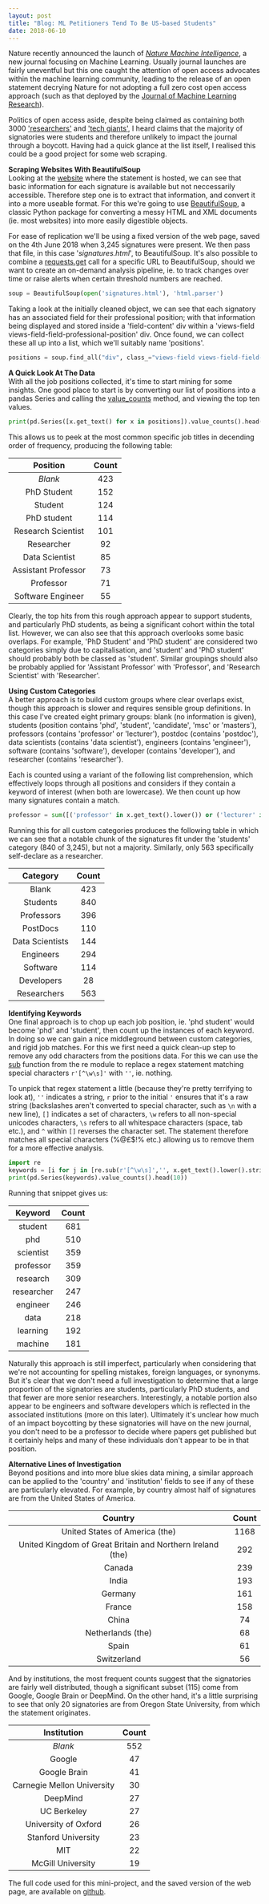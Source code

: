 ```yaml
---
layout: post
title: "Blog: ML Petitioners Tend To Be US-based Students"
date: 2018-06-10
---
```


Nature recently announced the launch of [*Nature Machine Intelligence*](https://www.nature.com/natmachintell/), a new journal focusing on Machine Learning. Usually journal launches are fairly uneventful but this one caught the attention of open access advocates within the machine learning community, leading to the release of an open statement decrying Nature for not adopting a full zero cost open access approach (such as that deployed by the [Journal of Machine Learning Research](http://www.jmlr.org/)).

Politics of open access aside, despite being claimed as containing both 3000 ['researchers'](https://www.theguardian.com/science/blog/2018/may/29/why-thousands-of-ai-researchers-are-boycotting-the-new-nature-journal) and ['tech giants'](https://www.forbes.com/sites/samshead/2018/04/30/tech-giant-ai-researchers-boycott-nature-machine-intelligence-journal/#1ef58f015e01), I heard claims that the majority of signatories were students and therefore unlikely to impact the journal through a boycott. Having had a quick glance at the list itself, I realised this could be a good project for some web scraping.

**Scraping Websites With BeautifulSoup**<br>
Looking at the [website](https://openaccess.engineering.oregonstate.edu/signatures) where the statement is hosted, we can see that basic information for each signature is available but not neccessarily accessible. Therefore step one is to extract that information, and convert it into a more useable format. For this we're going to use [BeautifulSoup](https://www.crummy.com/software/BeautifulSoup/?), a classic Python package for converting a messy HTML and XML documents (ie. most websites) into more easily digestible objects.

For ease of replication we'll be using a fixed version of the web page, saved on the 4th June 2018 when 3,245 signatures were present. We then pass that file, in this case '*signatures.html*', to BeautifulSoup. It's also possible to combine a [requests.get](http://docs.python-requests.org/en/master/) call for a specific URL to BeautifulSoup, should we want to create an on-demand analysis pipeline, ie. to track changes over time or raise alerts when certain threshold numbers are reached.

```python
soup = BeautifulSoup(open('signatures.html'), 'html.parser')
```

Taking a look at the initially cleaned object, we can see that each signatory has an associated field for their professional position; with that information being displayed and stored inside a 'field-content' div within a 'views-field views-field-field-professional-position' div. Once found, we can collect these all up into a list, which we'll suitably name 'positions'.

```python
positions = soup.find_all("div", class_="views-field views-field-field-professional-position")
```

**A Quick Look At The Data**<br>
With all the job positions collected, it's time to start mining for some insights. One good place to start is by converting our list of positions into a pandas Series and calling the [value_counts](http://pandas.pydata.org/pandas-docs/version/0.22/generated/pandas.Series.value_counts.html) method, and viewing the top ten values.

```python
print(pd.Series([x.get_text() for x in positions]).value_counts().head(10))
```

This allows us to peek at the most common specific job titles in decending order of frequency, producing the following table:

| Position | Count |
|:-------:|:-------:|
| *Blank* | 423 |
| PhD Student | 152 |
| Student | 124 |
| PhD student | 114 |
| Research Scientist | 101 |
| Researcher | 92 |
| Data Scientist | 85 |
| Assistant Professor | 73 |
| Professor | 71 |
| Software Engineer | 55 |

Clearly, the top hits from this rough approach appear to support students, and particularly PhD students, as being a significant cohort within the total list. However, we can also see that this approach overlooks some basic overlaps. For example, 'PhD Student' and 'PhD student' are considered two categories simply due to capitalisation, and 'student' and 'PhD student' should probably both be classed as 'student'. Similar groupings should also be probably applied for 'Assistant Professor' with 'Professor', and 'Research Scientist' with 'Researcher'.

**Using Custom Categories**<br>
A better approach is to build custom groups where clear overlaps exist, though this approach is slower and requires sensible group definitions. In this case I've created eight primary groups: blank (no information is given), students (position contains 'phd', 'student', 'candidate', 'msc' or 'masters'), professors (contains 'professor' or 'lecturer'), postdoc (contains 'postdoc'), data scientists (contains 'data scientist'), engineers (contains 'engineer'), software (contains 'software'), developer (contains 'developer'), and researcher (contains 'researcher').

Each is counted using a variant of the following list comprehension, which effectively loops through all positions and considers if they contain a keyword of interest (when both are lowercase). We then count up how many signatures contain a match.

```python
professor = sum([('professor' in x.get_text().lower()) or ('lecturer' in x.get_text().lower()) for x in positions])
```

Running this for all custom categories produces the following table in which we can see that a notable chunk of the signatures fit under the 'students' category (840 of 3,245), but not a majority. Similarly, only 563 specifically self-declare as a researcher.

| Category | Count |
|:-------:|:-------:|
| Blank | 423 |
| Students | 840 |
| Professors | 396 |
| PostDocs | 110 |
| Data Scientists | 144 |
| Engineers | 294 |
| Software | 114 |
| Developers | 28 |
| Researchers | 563 |

**Identifying Keywords**<br>
One final approach is to chop up each job position, ie. 'phd student' would become 'phd' and 'student', then count up the instances of each keyword. In doing so we can gain a nice middleground between custom categories, and rigid job matches. For this we first need a quick clean-up step to remove any odd characters from the positions data. For this we can use the [sub](https://docs.python.org/3.2/library/re.html#re.sub) function from the re module to replace a regex statement matching special characters `r'[^\w\s]'` with `''`, ie. nothing.

To unpick that regex statement a little (because they're pretty terrifying to look at), `''` indicates a string, `r` prior to the initial `'` ensures that it's a raw string (backslashes aren't converted to special character, such as `\n` with a new line), `[]` indicates a set of characters, `\w` refers to all non-special unicodes characters, `\s` refers to all whitespace characters (space, tab etc.), and `^` within `[]` reverses the character set. The statement therefore matches all special characters (%@£$!% etc.) allowing us to remove them for a more effective analysis.

```python
import re
keywords = [i for j in [re.sub(r'[^\w\s]','', x.get_text().lower().strip(' ')).split(' ') for x in positions] for i in j if i != '']
print(pd.Series(keywords).value_counts().head(10))
```

Running that snippet gives us:

| Keyword | Count |
|:-------:|:-------:|
| student | 681 |
| phd | 510 |
| scientist | 359 |
| professor | 359 |
| research | 309 |
| researcher | 247 |
| engineer | 246 |
| data | 218 |
| learning | 192 |
| machine | 181 |

Naturally this approach is still imperfect, particularly when considering that we're not accounting for spelling mistakes, foreign languages, or synonyms. But it's clear that we don't need a full investigation to determine that a large proportion of the signatories are students, particularly PhD students, and that fewer are more senior researchers. Interestingly, a notable portion also appear to be engineers and software developers which is reflected in the associated institutions (more on this later). Ultimately it's unclear how much of an impact boycotting by these signatories will have on the new journal, you don't need to be a professor to decide where papers get published but it certainly helps and many of these individuals don't appear to be in that position.

**Alternative Lines of Investigation**<br>
Beyond positions and into more blue skies data mining, a similar approach can be applied to the 'country' and 'institution' fields to see if any of these are particularly elevated. For example, by country almost half of signatures are from the United States of America.

| Country | Count |
|:-------:|:-------:|
| United States of America (the) | 1168 |
| United Kingdom of Great Britain and Northern Ireland (the) | 292 |
| Canada | 239 |
| India | 193 |
| Germany | 161 |
| France | 158 |
| China | 74 |
| Netherlands (the) | 68 |
| Spain | 61 |
| Switzerland | 56 |

And by institutions, the most frequent counts suggest that the signatories are fairly well distributed, though a significant subset (115) come from Google, Google Brain or DeepMind. On the other hand, it's a little surprising to see that only 20 signatories are from Oregon State University, from which the statement originates.

| Institution | Count |
|:-------:|:-------:|
| *Blank* | 552
| Google | 47 |
| Google Brain | 41 |
| Carnegie Mellon University | 30 |
| DeepMind | 27 |
| UC Berkeley | 27 |
| University of Oxford | 26 |
| Stanford University | 23 |
| MIT | 22 |
| McGill University | 19 |

The full code used for this mini-project, and the saved version of the web page, are available on [github](https://github.com/mattravenhall/SignatoryStats).